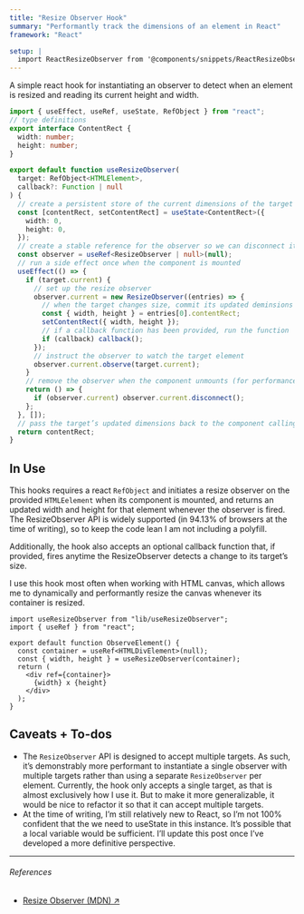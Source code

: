 ```yaml
---
title: "Resize Observer Hook"
summary: "Performantly track the dimensions of an element in React"
framework: "React"

setup: |
  import ReactResizeObserver from '@components/snippets/ReactResizeObserver.tsx';
---
```


A simple react hook for instantiating an observer to detect when an element is resized and reading its current height and width.

```ts title="useResizeObserver.ts"
import { useEffect, useRef, useState, RefObject } from "react";
// type definitions
export interface ContentRect {
  width: number;
  height: number;
}

export default function useResizeObserver(
  target: RefObject<HTMLElement>,
  callback?: Function | null
) {
  // create a persistent store of the current dimensions of the target
  const [contentRect, setContentRect] = useState<ContentRect>({
    width: 0,
    height: 0,
  });
  // create a stable reference for the observer so we can disconnect it later
  const observer = useRef<ResizeObserver | null>(null);
  // run a side effect once when the component is mounted
  useEffect(() => {
    if (target.current) {
      // set up the resize observer
      observer.current = new ResizeObserver((entries) => {
        // when the target changes size, commit its updated deminsions to state
        const { width, height } = entries[0].contentRect;
        setContentRect({ width, height });
        // if a callback function has been provided, run the function
        if (callback) callback();
      });
      // instruct the observer to watch the target element
      observer.current.observe(target.current);
    }
    // remove the observer when the component unmounts (for performance)
    return () => {
      if (observer.current) observer.current.disconnect();
    };
  }, []);
  // pass the target’s updated dimensions back to the component calling the hook
  return contentRect;
}
```

## In Use

This hooks requires a react `RefObject` and initiates a resize observer on the provided `HTMLEelement` when its component is mounted, and returns an updated width and height for that element whenever the observer is fired. The ResizeObserver API is widely supported (in 94.13% of browsers at the time of writing), so to keep the code lean I am not including a polyfill.

Additionally, the hook also accepts an optional callback function that, if provided, fires anytime the ResizeObserver detects a change to its target’s size.

I use this hook most often when working with HTML canvas, which allows me to dynamically and performantly resize the canvas whenever its container is resized.

```tsx title="ObserveElement.tsx"
import useResizeObserver from "lib/useResizeObserver";
import { useRef } from "react";

export default function ObserveElement() {
  const container = useRef<HTMLDivElement>(null);
  const { width, height } = useResizeObserver(container);
  return (
    <div ref={container}>
      {width} x {height}
    </div>
  );
}
```

<ReactResizeObserver client:load />

## Caveats + To-dos

- The `ResizeObserver` API is designed to accept multiple targets. As such, it’s demonstrably more performant to instantiate a single observer with multiple targets rather than using a separate `ResizeObserver` per element. Currently, the hook only accepts a single target, as that is almost exclusively how I use it. But to make it more generalizable, it would be nice to refactor it so that it can accept multiple targets.
- At the time of writing, I’m still relatively new to React, so I’m not 100% confident that the we need to useState in this instance. It’s possible that a local variable would be sufficient. I’ll update this post once I’ve developed a more definitive perspective.

---

###### References

- [Resize Observer (MDN) ↗](https://developer.mozilla.org/en-US/docs/Web/API/ResizeObserver)
